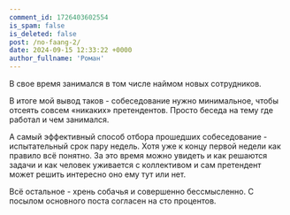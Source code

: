 ```yaml
---
comment_id: 1726403602554
is_spam: false
is_deleted: false
post: /no-faang-2/
date: 2024-09-15 12:33:22 +0000
author_fullname: 'Роман'
---
```


В свое время занимался в том числе наймом новых сотрудников. 

В итоге мой вывод таков - собеседование нужно минимальное, чтобы отсеять совсем «никаких» претендентов. Просто беседа на тему где работал и чем занимался. 

А самый эффективный способ отбора прошедших собеседование - испытательный срок пару недель. Хотя уже к концу первой недели как правило всё понятно. За это время можно увидеть и как решаются задачи и как человек уживается с коллективом и сам претендент может решить интересно оно ему тут или нет. 

Всё остальное - хрень собачья и совершенно бессмысленно. С посылом основного поста согласен на сто процентов.
